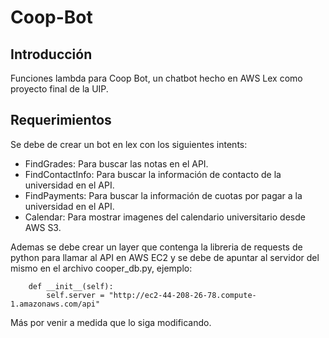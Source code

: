# Coop-Bot

## Introducción

Funciones lambda para Coop Bot, un chatbot hecho en AWS Lex como proyecto final de la UIP.

## Requerimientos

Se debe de crear un bot en lex con los siguientes intents:
- FindGrades: Para buscar las notas en el API.
- FindContactInfo: Para buscar la información de contacto de la universidad en el API.
- FindPayments: Para buscar la información de cuotas por pagar a la universidad en el API.
- Calendar: Para mostrar imagenes del calendario universitario desde AWS S3.

Ademas se debe crear un layer que contenga la libreria de requests de python para llamar al API en AWS EC2 y se debe de apuntar al servidor del mismo en el archivo cooper_db.py, ejemplo:
```class DataHandler():
    def __init__(self):
        self.server = "http://ec2-44-208-26-78.compute-1.amazonaws.com/api"
```

Más por venir a medida que lo siga modificando.

